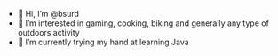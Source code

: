 - 👋 Hi, I’m @bsurd
- 👀 I’m interested in gaming, cooking, biking and generally any type of outdoors activity
- 🌱 I’m currently trying my hand at learning Java

<!---
- 💞️ I’m looking to collaborate on ...
- 📫 How to reach me ...

bsurd/bsurd is a ✨ special ✨ repository because its `README.md` (this file) appears on your GitHub profile.
You can click the Preview link to take a look at your changes.
--->
